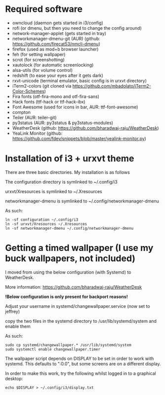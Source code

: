 # Required software
* owncloud (daemon gets started in i3/config)
* rofi (or dmenu, but then you need to change the config around)
* network-manager-applet (gets started in tray)
* networkmanager-dmenu-git (AUR) (github: https://github.com/firecat53/nmcli-dmenu)
* firefox (used as mod+b browser launcher)
* feh (for setting wallpaper)
* scrot (for screenshotting)
* xautolock (for automatic screenlocking)
* alsa-utils (for volume control)
* redshift (to ease your eyes after it gets dark)
* rxvt-unicode (terminal emulator, basic config is in urxvt directory)
* iTerm2-colors (git cloned via https://github.com/mbadolato/iTerm2-Color-Schemes)
* Fira fonts (otf-fira-mono and otf-fira-sans)
* Hack fonts (ttf-hack or ttf-hack-ibx)
* Font Awesome (used for icons in bar, AUR: ttf-font-awesome)
* compton
* Teiler (AUR: teiler-git)
* py3status (AUR: py3status & py3status-modules)
* WeatherDesk (github: https://github.com/bharadwaj-raju/WeatherDesk)
* YeaLink Monitor (github: https://github.com/fdev/snippets/blob/master/yealink-monitor.py)

# Installation of i3 + urxvt theme
There are three basic directories. My installation is as follows


The configuration directory is symlinked to ~/.config/i3

urxvt/Xresources is symlinked to ~/.Xresources

networkmanager-dmenu is symlinked to ~/.config/networkmanager-dmenu

As such:
```
ln -sf configuration ~/.config/i3
ln -sf urxvt/Xresources ~/.Xresources
ln -sf networkmanager-dmenu ~/.config/networkmanager-dmenu
```

# Getting a timed wallpaper (I use my buck wallpapers, not included)
I moved from using the below configuration (with Systemd) to WeatherDesk.

More information: https://github.com/bharadwaj-raju/WeatherDesk

**!Below configuration is only present for backport reasons!**

Adjust your username in systemd/changewallpaper.service (now set to jeffrey)

copy the two files in the systemd directory to /usr/lib/systemd/system and enable them


As such:
```
sudo cp systemd/changewallpaper.* /usr/lib/systemd/system
sudo systemctl enable changewallpaper.timer
```
The wallpaper script depends on DISPLAY to be set in order to work with systemd. This defaults to ":0.0", but some screens are on a different display.


In order to make this work, try the following whilst logged in to a graphical desktop:
```
echo $DISPLAY > ~/.config/i3/display.txt
```
